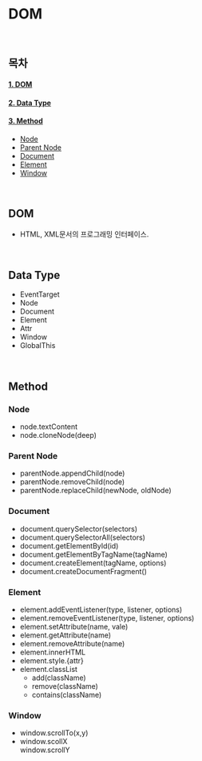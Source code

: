 # DOM

<br>

## 목차

#### [1. DOM](#DOM)

#### [2. Data Type](#Data-Type)

#### [3. Method](#Method)

- [Node](#Node)
- [Parent Node](#Parent-Node)
- [Document](#Document)
- [Element](#Element)
- [Window](#Window)

<br>

## DOM

- HTML, XML문서의 프로그래밍 인터페이스.

<br>

## Data Type

- EventTarget
- Node
- Document
- Element
- Attr
- Window
- GlobalThis

<br>

## Method

### Node

- node.textContent
- node.cloneNode(deep)

### Parent Node

- parentNode.appendChild(node)
- parentNode.removeChild(node)
- parentNode.replaceChild(newNode, oldNode)

### Document

- document.querySelector(selectors)
- document.querySelectorAll(selectors)
- document.getElementById(id)
- document.getElementByTagName(tagName)
- document.createElement(tagName, options)
- document.createDocumentFragment()

### Element

- element.addEventListener(type, listener, options)
- element.removeEventListener(type, listener, options)
- element.setAttribute(name, vale)
- element.getAttribute(name)
- element.removeAttribute(name)
- element.innerHTML
- element.style.{attr}
- element.classList
  - add(className)
  - remove(className)
  - contains(className)

### Window

- window.scrollTo(x,y)
- window.scollX  
  window.scrollY
